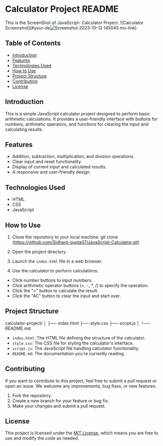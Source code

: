 # Calculator Project README

This is the ScreenShot of JavaScript- Calculator Project.
![Calculator Screenshot](#your-de![Screenshot 2023-10-12 145045](https://github.com/Sidhant-gupta07/JavaScript-Calculator/assets/133968577/88909e70-757d-4aa5-9a72-b6ae3a55b2b2)
mo-link)



## Table of Contents

- [Introduction](#introduction)
- [Features](#features)
- [Technologies Used](#technologies-used)
- [How to Use](#how-to-use)
- [Project Structure](#project-structure)
- [Contributing](#contributing)
- [License](#license)

## Introduction

This is a simple JavaScript calculator project designed to perform basic arithmetic calculations. It provides a user-friendly interface with buttons for numbers, arithmetic operators, and functions for clearing the input and calculating results.

## Features

- Addition, subtraction, multiplication, and division operations.
- Clear input and reset functionality.
- Display of current input and calculated results.
- A responsive and user-friendly design.

## Technologies Used

- HTML
- CSS
- JavaScript

## How to Use

1. Clone the repository to your local machine:
git clone (https://github.com/Sidhant-gupta07/JavaScript-Calculator.git)

2. Open the project directory.

3. Launch the `index.html` file in a web browser.

4. Use the calculator to perform calculations:
- Click number buttons to input numbers.
- Click arithmetic operator buttons (+, -, *, /) to specify the operation.
- Click the "=" button to calculate the result.
- Click the "AC" button to clear the input and start over.

## Project Structure

calculator-project/
│
├── index.html
├── style.css
├── script.js
│
└── README.md

- `index.html`: The HTML file defining the structure of the calculator.
- `style.css`: The CSS file for styling the calculator's interface.
- `script.js`: The JavaScript file handling calculator functionality.
- `README.md`: The documentation you're currently reading.

## Contributing

If you want to contribute to this project, feel free to submit a pull request or open an issue. We welcome any improvements, bug fixes, or new features.

1. Fork the repository.
2. Create a new branch for your feature or bug fix.
3. Make your changes and submit a pull request.

## License

This project is licensed under the [MIT License](LICENSE), which means you are free to use and modify the code as needed.
